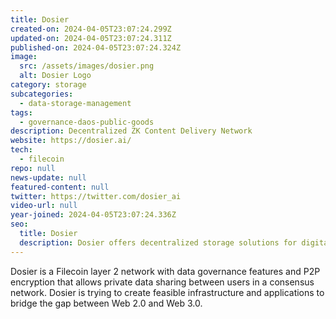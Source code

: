 ```yaml
---
title: Dosier
created-on: 2024-04-05T23:07:24.299Z
updated-on: 2024-04-05T23:07:24.311Z
published-on: 2024-04-05T23:07:24.324Z
image:
  src: /assets/images/dosier.png
  alt: Dosier Logo
category: storage
subcategories:
  - data-storage-management
tags:
  - governance-daos-public-goods
description: Decentralized ZK Content Delivery Network
website: https://dosier.ai/
tech:
  - filecoin
repo: null
news-update: null
featured-content: null
twitter: https://twitter.com/dosier_ai
video-url: null
year-joined: 2024-04-05T23:07:24.336Z
seo:
  title: Dosier
  description: Dosier offers decentralized storage solutions for digital documents.
---
```


Dosier is a Filecoin layer 2 network with data governance features and P2P encryption that allows private data sharing between users in a consensus network. Dosier is trying to create feasible infrastructure and applications to bridge the gap between Web 2.0 and Web 3.0.
